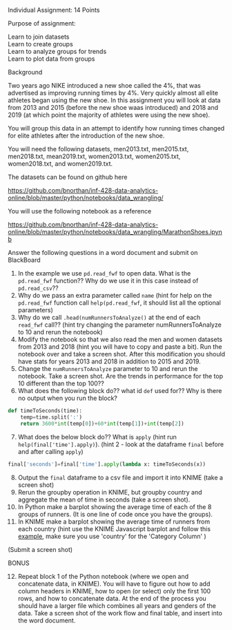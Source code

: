 Individual Assignment: 14 Points
 
Purpose of assignment: 

Learn to join datasets  
Learn to create groups  
Learn to analyze groups for trends  
Learn to plot data from groups  

Background

Two years ago NIKE introduced a new shoe called the 4%, that was advertised as improving running times by 4%.  Very quickly almost all elite athletes began using the new shoe.  In this assignment you will look at data from 2013 and 2015 (before the new shoe waas introduced) and 2018 and 2019 (at which point the majority of athletes were using the new shoe).  

You will group this data in an attempt to identify how running times changed for elite athletes after the introduction of the new shoe. 

You will need the following datasets, men2013.txt, men2015.txt, men2018.txt, mean2019.txt, women2013.txt, women2015.txt, women2018.txt, and women2019.txt.  

The datasets can be found on github here  

https://github.com/bnorthan/inf-428-data-analytics-online/blob/master/python/notebooks/data_wrangling/

You will use the following notebook as a reference  

https://github.com/bnorthan/inf-428-data-analytics-online/blob/master/python/notebooks/data_wrangling/MarathonShoes.ipynb  

Answer the following questions in a word document and submit on BlackBoard  

1.  In the example we use ```pd.read_fwf``` to open data.  What is the ```pd.read_fwf``` function??  Why do we use it in this case instead of ```pd.read_csv```??  
2.  Why do we pass an extra parameter called ```name``` (hint for help on the ```pd.read_fwf``` function call ```help(pd.read_fwf```, it should list all the optional parameters)  
3.  Why do we call ```.head(numRunnersToAnalyze()``` at the end of each ```read_fwf``` call??  (hint try changing the parameter numRunnersToAnalyze to 10 and rerun the notebook)
4.  Modify the notebook so that we also read the men and women datasets from 2013 and 2018 (hint you will have to copy and paste a bit).  Run the notebook over and take a screen shot.  After this modification you should have stats for years 2013 and 2018 in addition to 2015 and 2019.    
5.  Change the ```numRunnersToAnalyze``` parameter to 10 and rerun the notebook.  Take a screen shot.  Are the trends in performance for the top 10 different than the top 100?? 
6.  What does the following block do??  what id ```def``` used for??  Why is there no output when you run the block?
``` python
def timeToSeconds(time):
    temp=time.split(':')
    return 3600*int(temp[0])+60*int(temp[1])+int(temp[2])
```
7.  What does the below block do??  What is ```apply``` (hint run ```help(final['time'].apply)```).  (hint 2 - look at the dataframe ```final``` before and after calling ```apply```)
``` python
final['seconds']=final['time'].apply(lambda x: timeToSeconds(x))
```
8.  Output the ```final``` dataframe to a csv file and import it into KNIME (take a screen shot)  
9.  Rerun the groupby operation in KNIME, but groupby country and aggregate the mean of time in seconds (take a screen shot).  
10.  In Python make a barplot showing the average time of each of the 8 groups of runners. (It is one line of code once you have the groups).
11.  In KNIME make a barplot showing the average time of runners from each country (hint use the KNIME Javascript barplot and follow this [example](https://bnorthan.github.io/inf-428-data-analytics-online/Module4/KNIMEJavaScript), make sure you use 'country' for the 'Category Column' )


(Submit a screen shot) 

BONUS

12.  Repeat block 1 of the Python notebook (where we open and concatenate data, in KNIME).  You will have to figure out how to add column headers in KNIME, how to open (or select) only the first 100 rows, and how to concatenate data.  At the end of the process you should have a larger file which combines all years and genders of the data.  Take a screen shot of the work flow and final table, and insert into the word document.  
